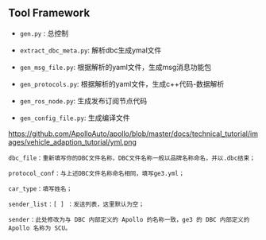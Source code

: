 
## Tool Framework

* `gen.py` : 总控制
* `extract_dbc_meta.py`: 解析dbc生成ymal文件

* `gen_msg_file.py`: 根据解析的yaml文件，生成msg消息功能包
* `gen_protocols.py`: 根据解析的yaml文件，生成c++代码-数据解析
* `gen_ros_node.py`:  生成发布订阅节点代码
* `gen_config_file.py`:  生成编译文件 

https://github.com/ApolloAuto/apollo/blob/master/docs/technical_tutorial/images/vehicle_adaption_tutorial/yml.png

```
dbc_file：重新填写你的DBC文件名称，DBC文件名称一般以品牌名称命名，并以.dbc结束；

protocol_conf：与上述DBC文件名称命名相同，填写ge3.yml；

car_type：填写姓名；

sender_list：[ ] ：发送列表，这里默认为空；

sender：此处修改为与 DBC 内部定义的 Apollo 的名称一致，ge3 的 DBC 内部定义的 Apollo 名称为 SCU。
```
